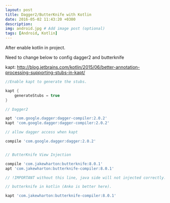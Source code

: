 ```yaml
---
layout: post
title: Dagger2/ButterKnife with Kotlin
date: 2016-05-02 11:43:20 +0300
description: 
img: android.jpg # Add image post (optional)
tags: [Android, Kotlin]
---
```


After enable kotlin in project.

Need to change below to config dagger2 and butterknife

kapt: http://blog.jetbrains.com/kotlin/2015/06/better-annotation-processing-supporting-stubs-in-kapt/

```gradle
//Enable kapt to generate the stubs.

kapt {
    generateStubs = true
}

// Dagger2

apt 'com.google.dagger:dagger-compiler:2.0.2'
kapt 'com.google.dagger:dagger-compiler:2.0.2' 

// allow dagger access when kapt 

compile 'com.google.dagger:dagger:2.0.2'


// ButterKnife View Injection 

compile 'com.jakewharton:butterknife:8.0.1'
apt 'com.jakewharton:butterknife-compiler:8.0.1'

// !IMPORTANT without this line, java side will not injected correctly. Even you don't use 

// butterknife in kotlin (Anko is better here).

kapt 'com.jakewharton:butterknife-compiler:8.0.1' 
```